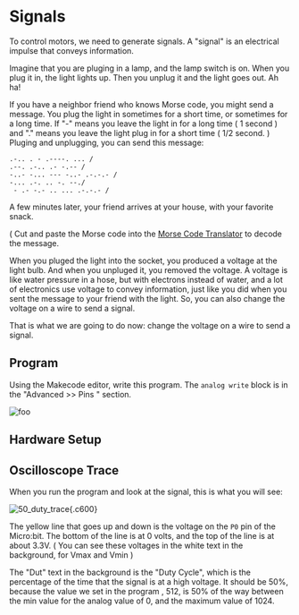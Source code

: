 # Signals

To control motors, we need to generate signals. A "signal" 
is an electrical impulse that conveys information. 

Imagine that you are pluging in a lamp, and the lamp switch is on. When you plug it
in, the light lights up. Then you unplug it and the light goes out. Ah ha!

If you have a neighbor friend who knows Morse code, you might send a message.
You plug the light in sometimes for a short time, or sometimes for a long time.
If "-" means you leave the light in for a long time ( 1 second ) and "." means
you leave the light plug in for a short time ( 1/2 second. ) Pluging and
unplugging, you can send this message: 

```
.-.. . - .----. ... /
.--. .-.. .- -.-- /
-..- -... --- -..- .-.-.- /
-... .-. .. -. --./
 - .- -.- .. ... .-.-.- /
```

A few minutes later, your friend arrives at your house, with your favorite snack. 

( Cut and paste the Morse code into  the [Morse Code Translator](https://morsecode.world/international/translator.html) 
to decode the message. 

When you pluged the light into the socket, you produced a voltage at the light
bulb. And when you unpluged it, you removed the voltage. A voltage is like water
pressure in a hose, but with electrons instead of water, and a lot of
electronics use voltage to convey information, just like you did when you sent
the message to your friend with the light. So, you can also change the voltage
on a wire to send a signal. 

That is what we are going to do now: change the voltage on a wire to send a signal. 

## Program

Using the Makecode editor, write this program. The  `analog write` block is in the "Advanced >> Pins " section. 

![foo](/images/forever-analog-write.png)

## Hardware Setup

## Oscilloscope Trace

When you run the program and look at the signal, this is what you will see: 

![50_duty_trace](https://images.jointheleague.org/motors/50_duty_trace.png){.c600}

The yellow line that goes up and down is the voltage on the `P0` pin of the
Micro:bit. The bottom of the line is at 0 volts, and the top of the line is at
about 3.3V. ( You can see these voltages in the white text in the background,
for Vmax and Vmin )

The "Dut" text in the background is the "Duty Cycle", which is the percentage of
the time that the signal is at a high voltage. It should be 50%, because the
value we set in the program , 512, is 50% of the way between the min value for
the analog value of 0, and the maximum value of 1024. 



